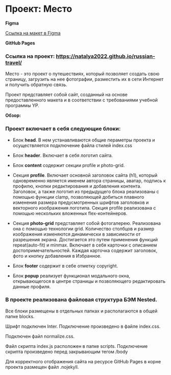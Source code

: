 # Проект: Место

**Figma**

[Ссылка на макет в Figma](https://www.figma.com/file/2cn9N9jSkmxD84oJik7xL7/JavaScript.-Sprint-4?node-id=0%3A1)

**GitHub Pages**
### Ссылка на проект: https://natalya2022.github.io/russian-travel/

Место - это проект о путешествиях, который позволяет создать свою страницу, загрузить на нее фотографии, разместить их в сети Интернет и получить обратную связь.

Проект представляет собой сайт, созданный на основе предоставленного макета и в соответствии с требованиями учебной программы YP.

**Обзор:**
### Проект включает в себя следующие блоки:
* Блок **head**. В нем устанавливаются общие пераметры проекта и осуществляется подключение файла стилей index.css

* Блок **header**. Включает в себя логотип сайта. 

* Блок **content** содержит секции profile и photo-grid.

* Секция **profile**. Включает основной заголовок сайта (h1), который одновременно является именем автора страницы, аватар, подпись к профилю, кнопки редактирования и добавления контента. Заголовок, а также логотип из предыдущего блока реализованы с помощью функции clamp, позволяющей добиться плавного изменения размера предусмотренных шрифтов заголовков и векторного изображения логотипа. Секция profile реализована с помощью нескольких вложенных flex-контейнеров.

* Секция **photo-grid** представляет собой фотогалерею. Реализована она с помощью технологии grid. Количество столбцов и размер изображения изменяются динамически в зависимости от разрешения экрана. Достигается это путем применения функций repeat(auto-fit) и minmax. Включает в себя карточки с описанием достопримечательностей. Каждая карточка содержит заголовок, фото и кнопку добавления в Избранное. 

* Блок **footer** содержит в себе отметку copyright.

* Блок **popup** реализует функционал модального окна, открывающегося в центре страницы и позволяющего редактировать данные профиля.


### В проекте реализована файловая структура БЭМ Nested.

Все блоки размещены в отдельных папках и располагаются в общей папке blocks.

Шрифт подключен Inter. Подключение произведено в файле index.css.

Подключен файл normalize.css.

Файл скрипта index.js расположен в папке scripts. Подключение скрипта произведено перед закрывающим тегом /body

Для корректного отображения сайта на ресурсе GitHub Pages в корне проекта размещен файл .nojekyll.
